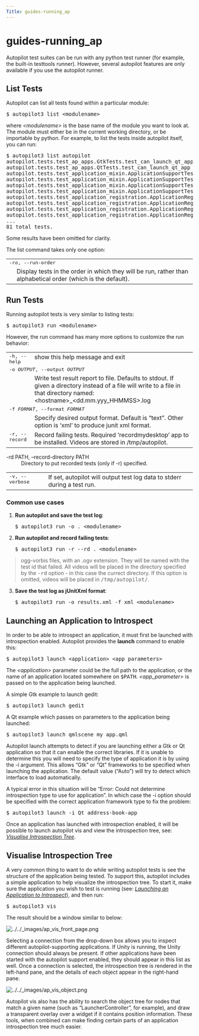 ```yaml
---
Title: guides-running_ap
---
```


# guides-running_ap

<p>Autopilot test suites can be run with any python test runner (for example, the built-in testtools runner). However, several autopilot features are only available if you use the autopilot runner.</p>
<h2>List Tests<a class="headerlink" href="#list-tests" title="Permalink to this headline"></a></h2>
<p>Autopilot can list all tests found within a particular module:</p>
<pre>$ autopilot3 list &lt;modulename&gt;
</pre>
<p>where <em>&lt;modulename&gt;</em> is the base name of the module you want to look at. The module must either be in the current working directory, or be importable by python. For example, to list the tests inside autopilot itself, you can run:</p>
<pre>$ autopilot3 list autopilot
autopilot.tests.test_ap_apps.GtkTests.test_can_launch_qt_app
autopilot.tests.test_ap_apps.QtTests.test_can_launch_qt_app
autopilot.tests.test_application_mixin.ApplicationSupportTests.test_can_create
autopilot.tests.test_application_mixin.ApplicationSupportTests.test_launch_raises_ValueError_on_unknown_kwargs
autopilot.tests.test_application_mixin.ApplicationSupportTests.test_launch_raises_ValueError_on_unknown_kwargs_with_known
autopilot.tests.test_application_mixin.ApplicationSupportTests.test_launch_with_bad_types_raises_typeerror
autopilot.tests.test_application_registration.ApplicationRegistrationTests.test_can_register_new_application
autopilot.tests.test_application_registration.ApplicationRegistrationTests.test_can_unregister_application
autopilot.tests.test_application_registration.ApplicationRegistrationTests.test_registering_app_twice_raises_KeyError
autopilot.tests.test_application_registration.ApplicationRegistrationTests.test_unregistering_unknown_application_raises_KeyError
...
81 total tests.
</pre>
<p>Some results have been omitted for clarity.</p>
<p>The list command takes only one option:</p>
<table class="docutils option-list" frame="void" rules="none">
<col class="option" />
<col class="description" />
<tbody valign="top">
<tr><td class="option-group" colspan="2">
<kbd><span class="option">-r<var>o</var></span>, <span class="option">--run-order</span></kbd></td>
</tr>
<tr><td>&nbsp;</td><td>Display tests in the order in which they will be run,
rather than alphabetical order (which is the default).</td></tr>
</tbody>
</table>
<h2>Run Tests<a class="headerlink" href="#run-tests" title="Permalink to this headline"></a></h2>
<p>Running autopilot tests is very similar to listing tests:</p>
<pre>$ autopilot3 run &lt;modulename&gt;
</pre>
<p>However, the run command has many more options to customize the run behavior:</p>
<table class="docutils option-list" frame="void" rules="none">
<col class="option" />
<col class="description" />
<tbody valign="top">
<tr><td class="option-group">
<kbd><span class="option">-h</span>, <span class="option">--help</span></kbd></td>
<td>show this help message and exit</td></tr>
<tr><td class="option-group" colspan="2">
<kbd><span class="option">-o <var>OUTPUT</var></span>, <span class="option">--output <var>OUTPUT</var></span></kbd></td>
</tr>
<tr><td>&nbsp;</td><td>Write test result report to file. Defaults to stdout.
If given a directory instead of a file will write to a
file in that directory named:
&lt;hostname&gt;_&lt;dd.mm.yyy_HHMMSS&gt;.log</td></tr>
<tr><td class="option-group" colspan="2">
<kbd><span class="option">-f <var>FORMAT</var></span>, <span class="option">--format <var>FORMAT</var></span></kbd></td>
</tr>
<tr><td>&nbsp;</td><td>Specify desired output format. Default is &#8220;text&#8221;.
Other option is &#8216;xml&#8217; to produce junit xml format.</td></tr>
<tr><td class="option-group">
<kbd><span class="option">-r</span>, <span class="option">--record</span></kbd></td>
<td>Record failing tests. Required &#8216;recordmydesktop&#8217; app
to be installed. Videos are stored in /tmp/autopilot.</td></tr>
</tbody>
</table>
<dl class="docutils">
<dt>-rd PATH, &#8211;record-directory PATH</dt>
<dd>Directory to put recorded tests (only if -r)
specified.</dd>
</dl>
<table class="docutils option-list" frame="void" rules="none">
<col class="option" />
<col class="description" />
<tbody valign="top">
<tr><td class="option-group">
<kbd><span class="option">-v</span>, <span class="option">--verbose</span></kbd></td>
<td>If set, autopilot will output test log data to stderr
during a test run.</td></tr>
</tbody>
</table>
<h3>Common use cases<a class="headerlink" href="#common-use-cases" title="Permalink to this headline"></a></h3>
<ol class="arabic">
<li><p class="first"><strong>Run autopilot and save the test log</strong>:</p>
<pre>$ autopilot3 run -o . &lt;modulename&gt;
</pre>
</li>
</ol>
<blockquote>
</blockquote>
<ol class="arabic" start="2">
<li><p class="first"><strong>Run autopilot and record failing tests</strong>:</p>
<pre>$ autopilot3 run -r --rd . &lt;modulename&gt;
</pre>
</li>
</ol>
<blockquote>
ogg-vorbis</em> files, with an .ogv extension. They will be named with the test id that failed. All videos will be placed in the directory specified by the <tt class="docutils literal"><span class="pre">-rd</span></tt> option - in this case the currect directory. If this option is omitted, videos will be placed in <tt class="docutils literal"><span class="pre">/tmp/autopilot/</span></tt>.</blockquote>
<ol class="arabic" start="3">
<li><p class="first"><strong>Save the test log as jUnitXml format</strong>:</p>
<pre>$ autopilot3 run -o results.xml -f xml &lt;modulename&gt;
</pre>
</li>
</ol>
<blockquote>
</blockquote>
<span id="launching-application-to-introspect"></span><h2>Launching an Application to Introspect<a class="headerlink" href="#launching-an-application-to-introspect" title="Permalink to this headline"></a></h2>
<p>In order to be able to introspect an application, it must first be launched with introspection enabled. Autopilot provides the <strong>launch</strong> command to enable this:</p>
<pre>$ autopilot3 launch &lt;application&gt; &lt;app_parameters&gt;
</pre>
<p>The <em>&lt;application&gt;</em> parameter could be the full path to the application, or the name of an application located somewhere on <tt class="docutils literal"><span class="pre">$PATH</span></tt>. <em>&lt;app_parameter&gt;</em> is passed on to the application being launched.</p>
<p>A simple Gtk example to launch gedit:</p>
<pre>$ autopilot3 launch gedit
</pre>
<p>A Qt example which passes on parameters to the application being launched:</p>
<pre>$ autopilot3 launch qmlscene my_app.qml
</pre>
<p>Autopilot launch attempts to detect if you are launching either a Gtk or Qt application so that it can enable the correct libraries. If it is unable to determine this you will need to specify the type of application it is by using the -i argument. This allows &#8220;Gtk&#8221; or &#8220;Qt&#8221; frameworks to be specified when launching the application. The default value (&#8220;Auto&#8221;) will try to detect which interface to load automatically.</p>
<p>A typical error in this situation will be &#8220;Error: Could not determine introspection type to use for application&#8221;. In which case the -i option should be specified with the correct application framework type to fix the problem:</p>
<pre>$ autopilot3 launch -i Qt address-book-app
</pre>
<p>Once an application has launched with introspection enabled, it will be possible to launch autopilot vis and view the introspection tree, see: <a class="reference internal" href="#visualise-introspection-tree"><em>Visualise Introspection Tree</em></a>.</p>
<span id="id1"></span><h2>Visualise Introspection Tree<a class="headerlink" href="#visualise-introspection-tree" title="Permalink to this headline"></a></h2>
<p>A very common thing to want to do while writing autopilot tests is see the structure of the application being tested. To support this, autopilot includes a simple application to help visualize the introspection tree. To start it, make sure the application you wish to test is running (see: <a class="reference internal" href="#launching-application-to-introspect"><em>Launching an Application to Introspect</em></a>), and then run:</p>
<pre>$ autopilot3 vis
</pre>
<p>The result should be a window similar to below:</p>
<img alt="../../_images/ap_vis_front_page.png" src="https://developer.ubuntu.comautopilot/python/_images/ap_vis_front_page.png" />
<p>Selecting a connection from the drop-down box allows you to inspect different autopilot-supporting applications. If Unity is running, the Unity connection should always be present. If other applications have been started with the autopilot support enabled, they should appear in this list as well. Once a connection is selected, the introspection tree is rendered in the left-hand pane, and the details of each object appear in the right-hand pane.</p>
<img alt="../../_images/ap_vis_object.png" src="https://developer.ubuntu.comautopilot/python/_images/ap_vis_object.png" />
<p>Autopilot vis also has the ability to search the object tree for nodes that match a given name (such as &#8220;LauncherController&#8221;, for example), and draw a transparent overlay over a widget if it contains position information. These tools, when combined can make finding certain parts of an application introspection tree much easier.</p>
